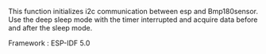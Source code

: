 This function initializes i2c communication between esp and Bmp180sensor. Use the deep sleep mode with the timer interrupted and acquire data before and after the sleep mode.

Framework : ESP-IDF 5.0

